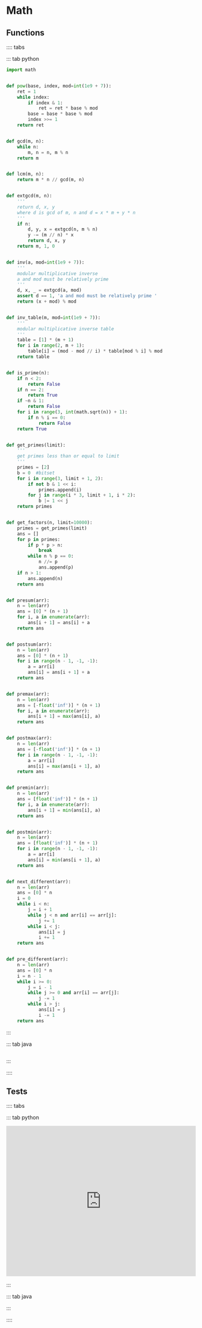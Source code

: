 # Math

[comment]: # "# todo: 约瑟夫环，环入口检测"

## Functions

:::: tabs

::: tab python

```py
import math


def pow(base, index, mod=int(1e9 + 7)):
    ret = 1
    while index:
        if index & 1:
            ret = ret * base % mod
        base = base * base % mod
        index >>= 1
    return ret


def gcd(m, n):
    while n:
        m, n = n, m % n
    return m


def lcm(m, n):
    return m * n // gcd(m, n)


def extgcd(m, n):
    '''
    return d, x, y
    where d is gcd of m, n and d = x * m + y * n
    '''
    if n:
        d, y, x = extgcd(n, m % n)
        y -= (m // n) * x
        return d, x, y
    return m, 1, 0


def inv(a, mod=int(1e9 + 7)):
    '''
    modular multiplicative inverse
    a and mod must be relatively prime
    '''
    d, x, _ = extgcd(a, mod)
    assert d == 1, 'a and mod must be relatively prime '
    return (x + mod) % mod


def inv_table(m, mod=int(1e9 + 7)):
    '''
    modular multiplicative inverse table
    '''
    table = [1] * (m + 1)
    for i in range(2, m + 1):
        table[i] = (mod - mod // i) * table[mod % i] % mod
    return table


def is_prime(n):
    if n < 2:
        return False
    if n == 2:
        return True
    if ~n & 1:
        return False
    for i in range(3, int(math.sqrt(n)) + 1):
        if n % i == 0:
            return False
    return True


def get_primes(limit):
    '''
    get primes less than or equal to limit
    '''
    primes = [2]
    b = 0  #bitset
    for i in range(3, limit + 1, 2):
        if not b & 1 << i:
            primes.append(i)
        for j in range(i * 3, limit + 1, i * 2):
            b |= 1 << j
    return primes


def get_factors(n, limit=10000):
    primes = get_primes(limit)
    ans = []
    for p in primes:
        if p * p > n:
            break
        while n % p == 0:
            n //= p
            ans.append(p)
    if n > 1:
        ans.append(n)
    return ans


def presum(arr):
    n = len(arr)
    ans = [0] * (n + 1)
    for i, a in enumerate(arr):
        ans[i + 1] = ans[i] + a
    return ans


def postsum(arr):
    n = len(arr)
    ans = [0] * (n + 1)
    for i in range(n - 1, -1, -1):
        a = arr[i]
        ans[i] = ans[i + 1] + a
    return ans


def premax(arr):
    n = len(arr)
    ans = [-float('inf')] * (n + 1)
    for i, a in enumerate(arr):
        ans[i + 1] = max(ans[i], a)
    return ans


def postmax(arr):
    n = len(arr)
    ans = [-float('inf')] * (n + 1)
    for i in range(n - 1, -1, -1):
        a = arr[i]
        ans[i] = max(ans[i + 1], a)
    return ans


def premin(arr):
    n = len(arr)
    ans = [float('inf')] * (n + 1)
    for i, a in enumerate(arr):
        ans[i + 1] = min(ans[i], a)
    return ans


def postmin(arr):
    n = len(arr)
    ans = [float('inf')] * (n + 1)
    for i in range(n - 1, -1, -1):
        a = arr[i]
        ans[i] = min(ans[i + 1], a)
    return ans


def next_different(arr):
    n = len(arr)
    ans = [0] * n
    i = 0
    while i < n:
        j = i + 1
        while j < n and arr[i] == arr[j]:
            j += 1
        while i < j:
            ans[i] = j
            i += 1
    return ans


def pre_different(arr):
    n = len(arr)
    ans = [0] * n
    i = n - 1
    while i >= 0:
        j = i - 1
        while j >= 0 and arr[i] == arr[j]:
            j -= 1
        while i > j:
            ans[i] = j
            i -= 1
    return ans
```

:::

::: tab java

```java

```

:::

::::

## Tests

:::: tabs

::: tab python

<iframe height="400px" width="100%" src="https://repl.it/@LucienZhang/math?lite=true" scrolling="no" frameborder="no" allowtransparency="true" allowfullscreen="true" sandbox="allow-forms allow-pointer-lock allow-popups allow-same-origin allow-scripts allow-modals"></iframe>

:::

::: tab java

<!-- <iframe height="400px" width="100%" src="https://repl.it/@LucienZhang/math-java?lite=true" scrolling="no" frameborder="no" allowtransparency="true" allowfullscreen="true" sandbox="allow-forms allow-pointer-lock allow-popups allow-same-origin allow-scripts allow-modals"></iframe> -->

:::

::::

